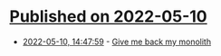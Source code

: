 # [Published on 2022-05-10](index.md)

* [2022-05-10, 14:47:59](https://news.ycombinator.com/item?id=31327766) - [Give me back my monolith](https://www.craigkerstiens.com/2019/03/13/give-me-back-my-monolith/)
